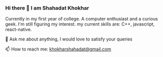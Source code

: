 ### Hi there 👋 I am Shahadat Khokhar

Currently in my first year of college. A computer enthusiast and a curious geek. 
I'm still figuring my interest. my current skills are: C++, javascript, react-native.


💬 Ask me about anything, I would love to satisfy your queries

📫 How to reach me: khokharshahadat@gmail.com
<!--
**shahadatkhokhar/shahadatkhokhar** is a ✨ _special_ ✨ repository because its `README.md` (this file) appears on your GitHub profile.

Here are some ideas to get you started:

- 🔭 I’m currently working on ...
- 🌱 I’m currently learning ...
- 👯 I’m looking to collaborate on ...
- 🤔 I’m looking for help with ...
- 💬 Ask me about ...
- 📫 How to reach me: ...
- 😄 Pronouns: ...
- ⚡ Fun fact: ...
-->
